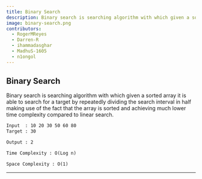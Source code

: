 ```yaml
---
title: Binary Search
description: Binary search is searching algorithm with which given a sorted array it is able to search for a target by repeatedly dividing the search interval in half making use of the fact that the array is sorted and achieving much lower time complexity compared to linear search. 
image: binary-search.png
contributors:
  - RogerMReyes
  - Darren-R
  - ihammadasghar
  - MadhuS-1605
  - n1ongol
---
```


## Binary Search

Binary search is searching algorithm with which given a sorted array it is able to search for a target by repeatedly dividing the search interval in half making use of the fact that the array is sorted and achieving much lower time complexity compared to linear search. 

```txt
Input  : 10 20 30 50 60 80
Target : 30

Output : 2
```

```txt
Time Complexity : O(Log n)
```

```txt
Space Complexity : O(1)
```

---
